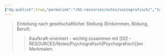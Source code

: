 ```yaml
---
{"dg-publish":true,"permalink":"/02-resources/notes/soziografisch/","tags":["marketing/segmentierung"],"noteIcon":"","updated":"2025-10-29T12:59:10.357+01:00"}
---
```


>Einteilung nach gesellschaftlicher Stellung (Einkommen, Bildung, Beruf).
>>Kaufkraft-orientiert - wichtig zusammen mit [[02 - RESOURCES/Notes/Psychografisch\|Psychografisch]]en Merkmalen.